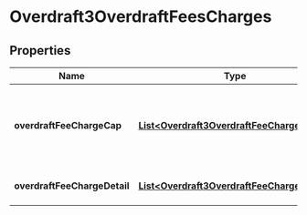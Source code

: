 
# Overdraft3OverdraftFeesCharges

## Properties
Name | Type | Description | Notes
------------ | ------------- | ------------- | -------------
**overdraftFeeChargeCap** | [**List&lt;Overdraft3OverdraftFeeChargeCap&gt;**](Overdraft3OverdraftFeeChargeCap.md) | Details about any caps (maximum charges) that apply to a particular fee/charge |  [optional]
**overdraftFeeChargeDetail** | [**List&lt;Overdraft3OverdraftFeeChargeDetail&gt;**](Overdraft3OverdraftFeeChargeDetail.md) | Details about the fees/charges | 



